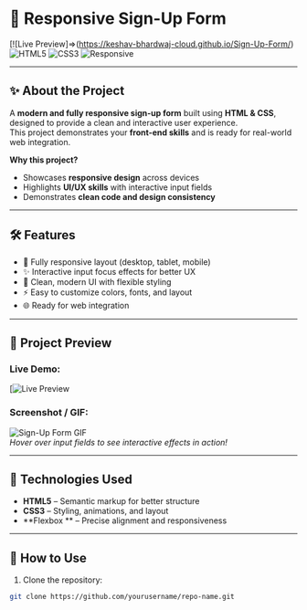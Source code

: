 # 🚀 Responsive Sign-Up Form  

[![Live Preview]=>(https://keshav-bhardwaj-cloud.github.io/Sign-Up-Form/)
![HTML5](https://img.shields.io/badge/HTML5-E34F26?style=flat&logo=html5&logoColor=white) ![CSS3](https://img.shields.io/badge/CSS3-1572B6?style=flat&logo=css3&logoColor=white) ![Responsive](https://img.shields.io/badge/Responsive-Yes-green)

---

## ✨ About the Project
A **modern and fully responsive sign-up form** built using **HTML & CSS**, designed to provide a clean and interactive user experience.  
This project demonstrates your **front-end skills** and is ready for real-world web integration.  

**Why this project?**  
- Showcases **responsive design** across devices  
- Highlights **UI/UX skills** with interactive input fields  
- Demonstrates **clean code and design consistency**  

---

## 🛠 Features
- 📱 Fully responsive layout (desktop, tablet, mobile)  
- ✨ Interactive input focus effects for better UX  
- 🎨 Clean, modern UI with flexible styling  
- ⚡ Easy to customize colors, fonts, and layout  
- 🌐 Ready for web integration  

---

## 👀 Project Preview
### Live Demo:  
[![Live Preview](https://keshav-bhardwaj-cloud.github.io/Sign-Up-Form/)  

### Screenshot / GIF:  
![Sign-Up Form GIF](link-to-your-demo.gif)  
*Hover over input fields to see interactive effects in action!*  

---

## 🧰 Technologies Used
- **HTML5** – Semantic markup for better structure  
- **CSS3** – Styling, animations, and layout  
- **Flexbox ** – Precise alignment and responsiveness  

---

## 🚀 How to Use
1. Clone the repository:  
```bash
git clone https://github.com/yourusername/repo-name.git
